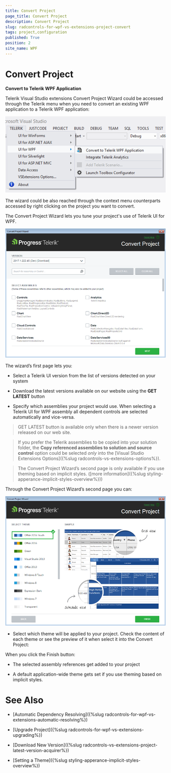 ```yaml
---
title: Convert Project
page_title: Convert Project
description: Convert Project
slug: radcontrols-for-wpf-vs-extensions-project-convert
tags: project,configuration
published: True
position: 2
site_name: WPF
---
```


# Convert Project

__Convert to Telerik WPF Application__

Telerik Visual Studio extensions Convert Project Wizard could be accessed through the Telerik menu when you need to convert an existing WPF application to a Telerik WPF application:

![VSExtentions WPF Overview Menu Convert](images/VSExtentions_WPF_OverviewMenuConvert.png)

The wizard could be also reached through the context menu counterparts accessed by right clicking on the project you want to convert. 

The Convert Project Wizard lets you tune your project's use of Telerik UI for WPF.

![Project Configuration Wizard](images/VSExtensions_WPF_ProjectConfigWizard.png)

The wizard’s first page lets you:
        

* Select a Telerik UI version from the list of versions detected on your system

* Download the latest versions available on our website using the __GET LATEST__ button

* Specify which assemblies your project would use. When selecting a Telerik UI for WPF assembly all dependent controls are selected automatically and vice-versa.

>GET LATEST button is available only when there is a newer version released on our web site.

>If you prefer the Telerik assemblies to be copied into your solution folder, the **Copy referenced assemblies to solution and source control** option could be selected *only* into the [Visual Studio Extensions Options]({%slug radcontrols-vs-extensions-options%}).
  
>The Convert Project Wizard’s second page is only available if you use theming based on implicit styles. ([more information]({%slug styling-apperance-implicit-styles-overview%}))        


Through the Convert Project Wizard’s second page you can:

![VSExtensions WPF Project Config Wizard Step 2](images/VSExtensions_WPF_ProjectConvert_Themes.png)      

* Select which theme will be applied to your project. Check the content of each theme or see the preview of it when select it into the Convert Project:
            

When you click the Finish button:
        

* The selected assembly references get added to your project
          

* A default application-wide theme gets set if you use theming based on implicit styles.
          


# See Also

 * [Automatic Dependency Resolving]({%slug radcontrols-for-wpf-vs-extensions-automatic-resolving%})

 * [Upgrade Project]({%slug radcontrols-for-wpf-vs-extensions-upgrading%})

 * [Download New Version]({%slug radcontrols-vs-extensions-project-latest-version-acquirer%})

 * [Setting a Theme]({%slug styling-apperance-implicit-styles-overview%})

